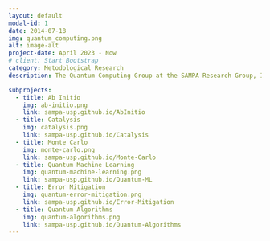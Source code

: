 ```yaml
---
layout: default
modal-id: 1
date: 2014-07-18
img: quantum_computing.png
alt: image-alt
project-date: April 2023 - Now
# client: Start Bootstrap
category: Metodological Research
description: The Quantum Computing Group at the SAMPA Research Group, Institute of Physics – University of São Paulo (USP) focuses on the development and application of computational methods to study quantum systems and materials. Our research explores quantum simulation techniques aimed at understanding the ground-state properties of matter, catalytic processes, and the electronic structure of complex systems. We combine quantum computing algorithms with numerical approaches such as Monte Carlo methods, variational techniques, and many-body approximations to model realistic materials with high accuracy and scalability. By bridging quantum information science and computational physics, our goal is to build new paradigms for simulating matter and advancing the predictive power of quantum technologies in materials science and chemistry.

subprojects:
  - title: Ab Initio
    img: ab-initio.png
    link: sampa-usp.github.io/AbInitio
  - title: Catalysis
    img: catalysis.png
    link: sampa-usp.github.io/Catalysis
  - title: Monte Carlo
    img: monte-carlo.png
    link: sampa-usp.github.io/Monte-Carlo
  - title: Quantum Machine Learning
    img: quantum-machine-learning.png
    link: sampa-usp.github.io/Quantum-ML
  - title: Error Mitigation
    img: quantum-error-mitigation.png
    link: sampa-usp.github.io/Error-Mitigation
  - title: Quantum Algorithms
    img: quantum-algorithms.png
    link: sampa-usp.github.io/Quantum-Algorithms
---
```

